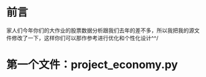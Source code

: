 # 前言

家人们今年你们的大作业的股票数据分析跟我们去年的差不多，所以我把我的源文件修改了一下，这样你们可以那作参考进行优化和个性化设计^^/

# 第一个文件：project_economy.py